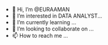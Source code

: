 - 👋 Hi, I’m @EURAAMAN
- 👀 I’m interested in DATA ANALYST...
- 🌱 I’m currently learning ...
- 💞️ I’m looking to collaborate on ...
- 📫 How to reach me ...

<!---
EURAAMAN/EURAAMAN is a ✨ special ✨ repository because its `README.md` (this file) appears on your GitHub profile.
You can click the Preview link to take a look at your changes.
--->
